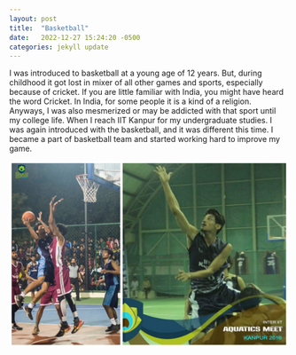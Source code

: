 ```yaml
---
layout: post
title:  "Basketball"
date:   2022-12-27 15:24:20 -0500
categories: jekyll update
---
```

I was introduced to basketball at a young age of 12 years. But,  during childhood it got lost in mixer of all other games and sports, especially because of cricket. If you are little familiar with India, you might have heard the word Cricket. In India, for some people it is a kind of a religion. Anyways, I was also mesmerized or may be addicted with that sport until my college life. When I reach IIT Kanpur for my undergraduate studies. I was again introduced with the basketball, and it was different this time. I became a part of basketball team and started working hard to improve my game. 


![Basky](basky.jpg)

[jekyll-docs]: https://jekyllrb.com/docs/home
[jekyll-gh]:   https://github.com/jekyll/jekyll
[jekyll-talk]: https://talk.jekyllrb.com/
